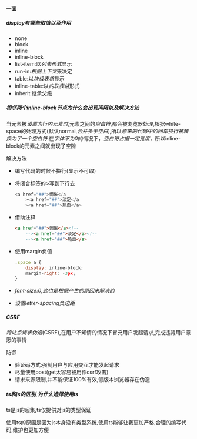 #### 一面

##### display有哪些取值以及作用

* none
* block
* inline
* inline-block
* list-item:以*列表形式*显示
* run-in:*根据上下文*来决定
* table:以*块级表格*显示
* inline-table:以*内联表格*形式
* inherit:继承父级

##### 相邻两个inline-block节点为什么会出现间隔以及解决方法

当元素被*设置为行内元素时*,元素之间的*空白符*,都会被浏览器处理,根据white-space的处理方式(默认normal,*合并多于空白*),所以*原来的代码中的回车换行被转换为了一个空白符*.在*字体不为0*的情况下，*空白符占据一定宽度*，所以inline-block的元素之间就出现了空隙

解决方法

* 编写代码的时候不换行(显示不可取)

* 将闭合标签的>写到下行去

  ```js
  <a href="##">惆怅</a
      ><a href="##">淡定</a
      ><a href="##">热血</a>
  ```

* 借助注释

  ```html
  <a href="##">惆怅</a><!--
      --><a href="##">淡定</a><!--
      --><a href="##">热血</a>
  ```

* 使用margin负值

  ```js
  .space a {
      display: inline-block;
      margin-right: -3px;
  }
  ```

* *font-size:0,这也是根据产生的原因来解决的*

* *设置letter-spacing负边距*

##### CSRF

*跨站点请求伪造*(CSRF),在用户不知情的情况下冒充用户发起请求,完成违背用户意愿的事情

防御

* 验证码方式:强制用户与应用交互才能发起请求
* 尽量使用post(get太容易被用作csrf攻击)
* 请求来源限制,并不能保证100%有效,低版本浏览器存在伪造

##### ts和js的区别,为什么选择使用ts

ts是js的超集,ts仅提供对js的类型保证

使用ts的原因是因为js本身没有类型系统,使用ts能够让我更加严格,合理的编写代码,维护也更加方便